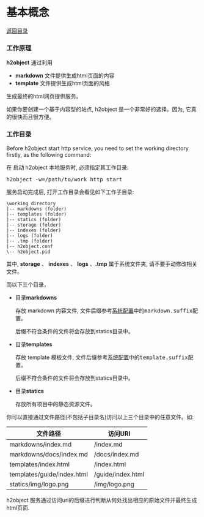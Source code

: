 基本概念
======

[返回目录](https://github.com/h2object/h2object/blob/master/doc/chinese/index.md) 

### 工作原理

**h2object** 通过利用

  * **markdown** 文件提供生成html页面的内容
  * **template** 文件提供生成html页面的风格

生成最终的html网页提供服务。

如果你要创建一个基于内容型的站点, h2object 是一个非常好的选择。因为, 它真的很快而且很方便。

### 工作目录

Before h2object start http service, you need to set the working directory firstly, as the following command:

在 启动 h2object 本地服务时, 必须指定其工作目录:

<kbd>h2object -w=/path/to/work http start</kbd>

服务启动完成后, 打开工作目录会看见如下工作子目录:

````
\working directory
|-- markdowns (folder) 
|-- templates (folder)
|-- statics (folder)
|-- storage (folder)
|-- indexes (folder)
|-- logs (folder)
|-- .tmp (folder)
|-- h2object.conf
\-- h2object.pid

````

其中, **storage** 、 **indexes** 、 **logs** 、**.tmp** 属于系统文件夹, 请不要手动修改相关文件。

而以下三个目录，

-	目录**markdowns**

	存放 markdown 内容文件, 文件后缀参考[系统配置](https://github.com/h2object/h2object/blob/master/doc/chinese/configure.md)中的<kbd>markdown.suffix</kbd>配置。

	后缀不符合条件的文件将会存放到statics目录中。

-	目录**templates**

	存放 template 模板文件, 文件后缀参考[系统配置](https://github.com/h2object/h2object/blob/master/doc/chinese/configure.md)中的<kbd>template.suffix</kbd>配置。

	后缀不符合条件的文件将会存放到statics目录中。

-	目录**statics**

	存放所有项目中的静态资源文件。

你可以直接通过文件路径(不包括子目录名)访问以上三个目录中的任意文件。如:

<table class="table">
	<thead>
		<th>文件路径</th>
		<th>访问URI</th>
	</thead>
	<tr>
		<td>markdowns/index.md</td>
		<td>/index.md</td>
	</tr>
	<tr>
		<td>markdowns/docs/index.md</td>
		<td>/docs/index.md</td>
	</tr>
	<tr>
		<td>templates/index.html</td>
		<td>/index.html</td>
	</tr>
	<tr>
		<td>templates/guide/index.html</td>
		<td>/guide/index.html</td>
	</tr>
	<tr>
		<td>statics/img/logo.png</td>
		<td>/img/logo.png</td>
	</tr>
</table>

h2object 服务通过访问uri的后缀进行判断从何处找出相应的原始文件并最终生成html页面.




